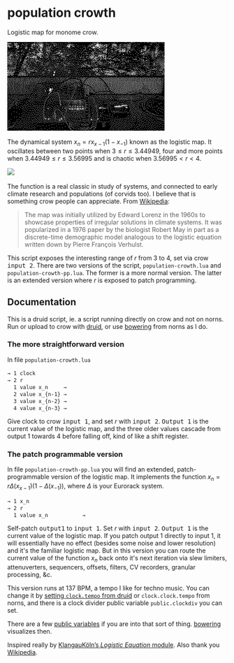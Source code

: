 # population crowth

Logistic map for monome crow.

![](population-crowth.gif)

The dynamical system $x_n=rx_{x−1}(1−x_{−1})$ known as the logistic map. It oscillates between two points when $3 \leq r \leq 3.44949$, four and more points when $3.44949 \leq r \leq 3.56995$ and is chaotic when $3.56995 \lt r \lt 4$.

![](https://upload.wikimedia.org/wikipedia/commons/0/09/Feigenbaum_Tree.gif)

The function is a real classic in study of systems, and connected to early climate research and populations (of corvids too). I believe that is something crow people can appreciate. From [Wikipedia](https://en.wikipedia.org/wiki/Logistic_map):

> The map was initially utilized by Edward Lorenz in the 1960s to showcase properties of irregular solutions in climate systems. It was popularized in a 1976 paper by the biologist Robert May in part as a discrete-time demographic model analogous to the logistic equation written down by Pierre François Verhulst.

This script exposes the interesting range of $r$ from 3 to 4, set via crow <kbd>input 2</kbd>. There are two versions of the script, `population-crowth.lua` and `population-crowth-pp.lua`. The former is a more normal version. The latter is an extended version where $r$ is exposed to patch programming.

## Documentation

This is a druid script, ie. a script running directly on crow and not on norns. Run or upload to crow with [druid](https://monome.org/docs/crow/druid/), or use [bowering](https://llllllll.co/t/bowering-a-crow-script-loader-for-norns/71797) from norns as I do.

### The more straightforward version

In file `population-crowth.lua`

    → 1 clock
    → 2 r
      1 value x_n     →
      2 value x_{n-1} →
      3 value x_{n-2} →
      4 value x_{n-3} →

Give clock to crow <kbd>input 1</kbd>, and set $r$ with <kbd>input 2</kbd>. <kbd>Output 1</kbd> is the current value of the logistic map, and the three older values cascade from output 1 towards 4 before falling off, kind of like a shift register.

### The patch programmable version

In file `population-crowth-pp.lua` you will find an extended, patch-programmable version of the logistic map. It implements the function $x_n=r \Delta(x_{x−1}) (1−\Delta(x_{−1}))$, where $\Delta$ is your Eurorack system.

    → 1 x_n
    → 2 r
      1 value x_n           →

Self-patch <kbd>output1</kbd> to <kbd>input 1</kbd>. Set $r$ with <kbd>input 2</kbd>. <kbd>Output 1</kbd> is the current value of the logistic map. If you patch output 1 directly to input 1, it will essentially have no effect (besides some noise and lower resolution) and it's the familiar logistic map. But in this version you can route the current value of the function $x_n$ back onto it's next iteration via slew limiters, attenuverters, sequencers, offsets, filters, CV recorders, granular processing, &c. 

This version runs at 137 BPM, a tempo I like for techno music. You can change it by [setting `clock.tempo` from druid](https://monome.org/docs/crow/reference/#tempo-and-timing) or `clock.clock.tempo` from norns, and there is a clock divider public variable `public.clockdiv` you can set.

There are a few [public variables](https://monome.org/docs/crow/reference/#public) if you are into that sort of thing. [bowering](https://llllllll.co/t/bowering-a-crow-script-loader-for-norns/71797) visualizes then.

Inspired really by [KlangauKöln’s *Logistic Equation* module](https://xn--klangbaukln-zfb.de/2022/12/03/logistic-equation-and-cv-triggerdelay/). Also thank you [Wikipedia](https://en.wikipedia.org/wiki/Logistic_map).

